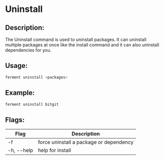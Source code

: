 # Uninstall
## Description:
The Uninstall command is used to uninstall packages. It can uninstall multiple packages at once like the install command and it can also uninstall dependencies for you.
## Usage:
```sh
ferment uninstall <packages>
```
## Example:
```sh
ferment uninstall bitgit
```
## Flags:
| Flag | Description |
| --- | --- |
|   -f|  force uninstall a package or dependency|
|  -h, --help       |               help for install|
